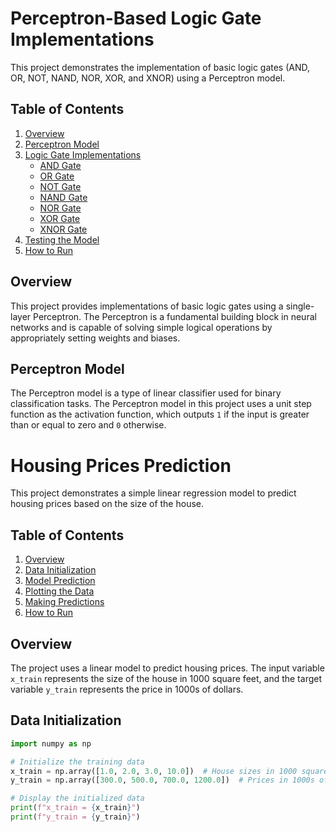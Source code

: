 # Perceptron-Based Logic Gate Implementations

This project demonstrates the implementation of basic logic gates (AND, OR, NOT, NAND, NOR, XOR, and XNOR) using a Perceptron model.

## Table of Contents

1. [Overview](#overview)
2. [Perceptron Model](#perceptron-model)
3. [Logic Gate Implementations](#logic-gate-implementations)
   - [AND Gate](#and-gate)
   - [OR Gate](#or-gate)
   - [NOT Gate](#not-gate)
   - [NAND Gate](#nand-gate)
   - [NOR Gate](#nor-gate)
   - [XOR Gate](#xor-gate)
   - [XNOR Gate](#xnor-gate)
4. [Testing the Model](#testing-the-model)
5. [How to Run](#how-to-run)

## Overview

This project provides implementations of basic logic gates using a single-layer Perceptron. The Perceptron is a fundamental building block in neural networks and is capable of solving simple logical operations by appropriately setting weights and biases.

## Perceptron Model

The Perceptron model is a type of linear classifier used for binary classification tasks. The Perceptron model in this project uses a unit step function as the activation function, which outputs `1` if the input is greater than or equal to zero and `0` otherwise.

# Housing Prices Prediction

This project demonstrates a simple linear regression model to predict housing prices based on the size of the house.

## Table of Contents

1. [Overview](#overview)
2. [Data Initialization](#data-initialization)
3. [Model Prediction](#model-prediction)
4. [Plotting the Data](#plotting-the-data)
5. [Making Predictions](#making-predictions)
6. [How to Run](#how-to-run)

## Overview

The project uses a linear model to predict housing prices. The input variable `x_train` represents the size of the house in 1000 square feet, and the target variable `y_train` represents the price in 1000s of dollars.

## Data Initialization
```python
import numpy as np

# Initialize the training data
x_train = np.array([1.0, 2.0, 3.0, 10.0])  # House sizes in 1000 square feet
y_train = np.array([300.0, 500.0, 700.0, 1200.0])  # Prices in 1000s of dollars

# Display the initialized data
print(f"x_train = {x_train}")
print(f"y_train = {y_train}")

